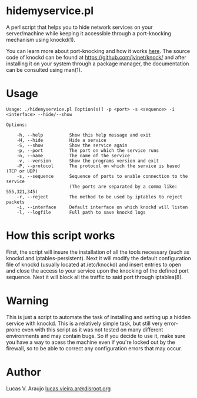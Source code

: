 # hidemyservice.pl

A perl script that helps you to hide network services on your server/machine while keeping it accessible through a port-knocking mechanism using knockd(1).

You can learn more about port-knocking and how it works <a href="https://en.wikipedia.org/wiki/Port_knocking">here</a>. The source code of knockd can be found at https://github.com/jvinet/knock/ and after installing it on your system through a package manager, the documentation can be consulted using man(1).

# Usage
```
Usage: ./hidemyservice.pl [option(s)] -p <port> -s <sequence> -i <interface> --hide/--show

Options:
    
    -h, --help          Show this help message and exit
    -H, --hide          Hide a service
    -S, --show          Show the service again
    -p, --port          The port on which the service runs
    -n, --name          The name of the service
    -v, --version       Show the programs version and exit
    -P, --protocol      The protocol on which the service is based (TCP or UDP)
    -s, --sequence      Sequence of ports to enable connection to the service
                        (The ports are separated by a comma like: 555,321,345)
    -r, --reject        The method to be used by iptables to reject packets
    -i, --interface     Default interface on which knockd will listen
    -l, --logfile       Full path to save knockd logs

```

# How this script works

First, the script will insure the installation of all the tools necessary (such as knockd and iptables-persistent). Next it will modify the default configuration file of knockd (usually located at /etc/knockd) and insert entries to open and close the access to your service upon the knocking of the defined port sequence. Next it will block all the traffic to said port through iptables(8).

# Warning

This is just a script to automate the task of installing and setting up a hidden service with knockd. This is a relatively simple task, but still very error-prone even with this script as it was not tested on many different environments and may contain bugs. So if you decide to use it, make sure you have a way to acess the machine even if you're locked out by the firewall, so to be able to correct any configuration errors that may occur.

# Author

Lucas V. Araujo <lucas.vieira.ar@disroot.org>



